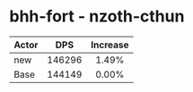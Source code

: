 # bhh-fort - nzoth-cthun
| Actor | DPS | Increase |
|---|:---:|:---:|
|new|146296|1.49%|
|Base|144149|0.00%|
